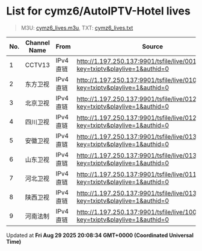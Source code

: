 # List for **cymz6/AutoIPTV-Hotel lives**

> M3U: [cymz6_lives.m3u](/cymz6_lives.m3u), TXT: [cymz6_lives.txt](/txt/cymz6_lives.txt)

| No. | Channel Name | From | Source |
| --- | ------------ | ---- | ------ |
| 1 | CCTV13 | IPv4 直链 | <http://1.197.250.137:9901/tsfile/live/0013_1.m3u8?key=txiptv&playlive=1&authid=0> |
| 2 | 东方卫视 | IPv4 直链 | <http://1.197.250.137:9901/tsfile/live/0107_1.m3u8?key=txiptv&playlive=1&authid=0> |
| 3 | 北京卫视 | IPv4 直链 | <http://1.197.250.137:9901/tsfile/live/0122_1.m3u8?key=txiptv&playlive=1&authid=0> |
| 4 | 四川卫视 | IPv4 直链 | <http://1.197.250.137:9901/tsfile/live/0123_1.m3u8?key=txiptv&playlive=1&authid=0> |
| 5 | 安徽卫视 | IPv4 直链 | <http://1.197.250.137:9901/tsfile/live/0130_1.m3u8?key=txiptv&playlive=1&authid=0> |
| 6 | 山东卫视 | IPv4 直链 | <http://1.197.250.137:9901/tsfile/live/0131_1.m3u8?key=txiptv&playlive=1&authid=0> |
| 7 | 河北卫视 | IPv4 直链 | <http://1.197.250.137:9901/tsfile/live/0117_1.m3u8?key=txiptv&playlive=1&authid=0> |
| 8 | 陕西卫视 | IPv4 直链 | <http://1.197.250.137:9901/tsfile/live/0136_1.m3u8?key=txiptv&playlive=1&authid=0> |
| 9 | 河南法制 | IPv4 直链 | <http://1.197.250.137:9901/tsfile/live/1003_1.m3u8?key=txiptv&playlive=1&authid=0> |

Updated at **Fri Aug 29 2025 20:08:34 GMT+0000 (Coordinated Universal Time)**
